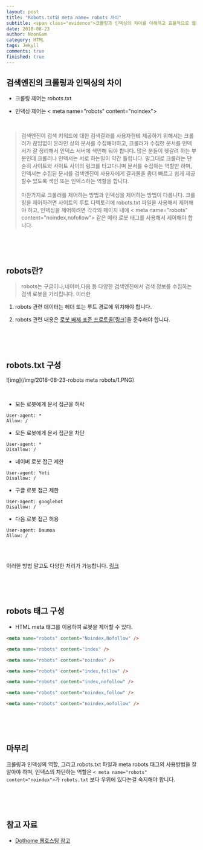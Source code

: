 ```yaml
---
layout: post
title: "Robots.txt와 meta name= robots 차이"
subtitle: <span class="evidence">크롤링과 인덱싱의 차이를 이해하고 효율적으로 웹을 관리하자.</span>
date: 2018-08-23
author: NoonGam
category: HTML
tags: Jekyll
comments: true
finished: true
---
```



## 검색엔진의 크롤링과 인덱싱의 차이

- <a>크롤링 제어는 robots.txt</a><br>

- <a>인덱싱 제어는 < meta name="robots" content="noindex"> </a>
<br>

> 검색엔진이 검색 키워드에 대한 검색결과를 사용자한테 제공하기 위해서는 크롤러가 끊임없이 온라인 상의 문서를 수집해야하고, 크롤러가 수집한 문서를 인덱서가 잘 정리해서 인덱스 서버에 색인해 둬야 합니다.
많은 분들이 헷갈려 하는 부분인데 크롤러나 인덱서는 서로 하는일이 약간 틀립니다.
말그대로 크롤러는 단순히 사이트와 사이트 사이의 링크를 타고다니며 문서를 수집하는 역할만 하며, 인덱서는 수집된 문서를 검색엔진이 사용자에게 결과물을 좀더 빠르고 쉽게 제공할수 있도록 색인 또는 인덱스하는 역할을 합니다.<br><br>
마찬가지로 크롤러를 제어하는 방법과 인덱싱을 제어하는 방법이 다릅니다.
크롤링을 제어하려면 사이트의 루트 디렉토리에 robots.txt 파일을 사용해서 제어해야 하고,
인덱싱을 제어하려면 각각의 페이지 내에 < meta name="robots" content="noindex,nofollow"> 같은 메타 로봇 태그를 사용해서 제어해야 합니다.

<br><br><br>

## robots란?

> robots는 구글이나,네이버,다음 등 다양한 검색엔진에서 검색 정보를 수집하는 검색 로봇을 가리킵니다. 이러한

1. robots 관련 데이터는 헤더 또는 루트 경로에 위치해야 합니다.

2. robots 관련 내용은 [로봇 배제 표준 프로토콜[링크]](https://ko.wikipedia.org/wiki/%EB%A1%9C%EB%B4%87_%EB%B0%B0%EC%A0%9C_%ED%91%9C%EC%A4%80)을 준수해야 합니다.



<br><br><br>


## robots.txt 구성

![img](/img/2018-08-23-robots meta robots/1.PNG)

<br>

- 모든 로봇에게 문서 접근을 허락
```
User-agent: *
Allow: /
```

- 모든 로봇에게 문서 접근을 차단
```
User-agent: *
Disallow: /
```

- 네이버 로봇 접근 제한
```
User-agent: Yeti
Disallow: /
```

- 구글 로봇 접근 제한
```
User-agent: googlebot
Disallow: /
```


- 다음 로봇 접근 허용
```
User-agent: Daumoa
Allow: /
```

<br><br>

이러한 방법 말고도 다양한 처리가 가능합니다.
[링크](https://ko.wikipedia.org/wiki/%EB%A1%9C%EB%B4%87_%EB%B0%B0%EC%A0%9C_%ED%91%9C%EC%A4%80)


<br><br><br>

## robots 태그 구성

- HTML meta 태그를 이용하여 로봇을 제어할 수 있다.
```html
<meta name="robots" content="Noindex,Nofollow" />
```
```html
<meta name="robots" content="index" />
```
```html
<meta name="robots" content="noindex" />
```
```html
<meta name="robots" content="index,follow" />
```
```html
<meta name="robots" content="index,nofollow" />
```
```html
<meta name="robots" content="noindex,follow" />
```
```html
<meta name="robots" content="noindex,nofollow" />
```




<br><br><br>

## 마무리

크롤링과 인덱싱의 역할, 그리고 robots.txt 파일과 meta robots 태그의 사용방법을 잘 알아야 하며, 인덱스의 차단하는 역할은 ```< meta name="robots" content="noindex">```가 ```robots.txt``` 보다 우위에 있다는걸 숙지해야 합니다.






<br><br><br>

## 참고 자료
* [Dothome 웹호스팅 참고]( http://blog.naver.com/PostView.nhn?blogId=anysecure3&logNo=221118269608&beginTime=0&jumpingVid=&from=search&redirect=Log&widgetTypeCall=true&directAccess=false)
